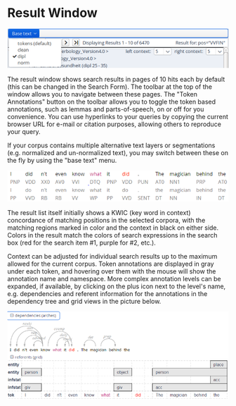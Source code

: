 # Result Window

![ANNIS result window toolbar](search_bar.png)

The result window shows search results in pages of 10 hits each by
default (this can be changed in the Search Form). The toolbar at the top
of the window allows you to navigate between these pages. The \"Token
Annotations\" button on the toolbar allows you to toggle the token based
annotations, such as lemmas and parts-of-speech, on or off for you
convenience. You can use hyperlinks to your queries by copying the
current browser URL for e-mail or citation purposes, allowing others to
reproduce your query.

If your corpus contains multiple alternative text layers or
segmentations (e.g. normalized and un-normalized text), you may switch
between these on the fly by using the \"base text\" menu.

![KWIC concordance in ANNIS](KWIC_narrow.png)

The result list itself initially shows a KWIC (key word in context)
concordance of matching positions in the selected corpora, with the
matching regions marked in color and the context in black on either
side. Colors in the result match the colors of search expressions in the
search box (red for the search item \#1, purple for \#2, etc.).

Context can be adjusted for individual search results up to the maximum
allowed for the current corpus. Token annotations are displayed in gray
under each token, and hovering over them with the mouse will show the
annotation name and namespace. More complex annotation levels can be
expanded, if available, by clicking on the plus icon next to the
level\'s name, e.g. dependencies and referent information for the
annotations in the dependency tree and grid views in the picture below.

![visualization of different annotation levels](annotation_levels.png)